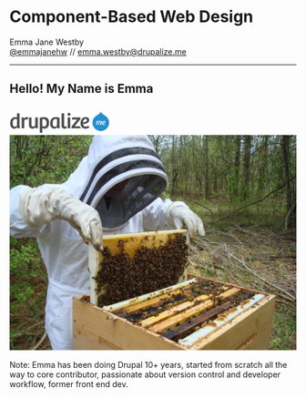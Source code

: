 # Component-Based Web Design

Emma Jane Westby 
<br/>[@emmajanehw](http://twitter.com/emmajanehw) // [emma.westby@drupalize.me](mailto:emma.westby@drupalize.me)

---------------------------------------
## Hello! My Name is Emma

<img src="../lib/themes/drupalize.me/images/drupalizeme-logo.png" class="no-border" width="35%" class="left" style="padding-top: 10px;" alt="Drupalize.Me logo"/>

<img src="assets/beesuit.jpg" alt="Emma the beekeeper"/>

Note: Emma has been doing Drupal 10+ years, started from scratch all the way to core contributor, passionate about version control and developer workflow, former front end dev.